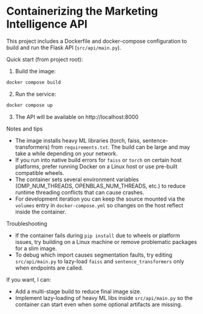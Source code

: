# Containerizing the Marketing Intelligence API

This project includes a Dockerfile and docker-compose configuration to build and run the Flask API (`src/api/main.py`).

Quick start (from project root):

1. Build the image:

```bash
docker compose build
```

2. Run the service:

```bash
docker compose up
```

3. The API will be available on http://localhost:8000

Notes and tips
- The image installs heavy ML libraries (torch, faiss, sentence-transformers) from `requirements.txt`. The build can be large and may take a while depending on your network.
- If you run into native build errors for `faiss` or `torch` on certain host platforms, prefer running Docker on a Linux host or use pre-built compatible wheels.
- The container sets several environment variables (OMP_NUM_THREADS, OPENBLAS_NUM_THREADS, etc.) to reduce runtime threading conflicts that can cause crashes.
- For development iteration you can keep the source mounted via the `volumes` entry in `docker-compose.yml` so changes on the host reflect inside the container.

Troubleshooting
- If the container fails during `pip install` due to wheels or platform issues, try building on a Linux machine or remove problematic packages for a slim image.
- To debug which import causes segmentation faults, try editing `src/api/main.py` to lazy-load `faiss` and `sentence_transformers` only when endpoints are called.

If you want, I can:
- Add a multi-stage build to reduce final image size.
- Implement lazy-loading of heavy ML libs inside `src/api/main.py` so the container can start even when some optional artifacts are missing.
